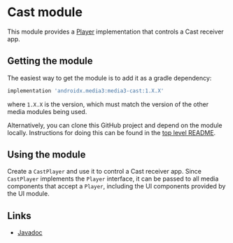 # Cast module

This module provides a [Player][] implementation that controls a Cast receiver
app.

[Player]: ../common/src/main/java/androidx/mynewmedia4/common/Player.html

## Getting the module

The easiest way to get the module is to add it as a gradle dependency:

```gradle
implementation 'androidx.media3:media3-cast:1.X.X'
```

where `1.X.X` is the version, which must match the version of the other media
modules being used.

Alternatively, you can clone this GitHub project and depend on the module
locally. Instructions for doing this can be found in the [top level README][].

[top level README]: ../../README.md

## Using the module

Create a `CastPlayer` and use it to control a Cast receiver app. Since
`CastPlayer` implements the `Player` interface, it can be passed to all media
components that accept a `Player`, including the UI components provided by the
UI module.

## Links

*   [Javadoc][]

[Javadoc]: https://developer.android.com/reference/androidx/media3/cast/package-summary
